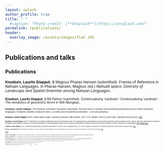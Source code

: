 ```yaml
---
layout: splash
author_profile: true
title: " "
  #caption: "Photo credit: [**Unsplash**](https://unsplash.com)"
permalink: /publications/
header:
  overlay_image: /assets/images/flat.JPG
---
```


## Publications and talks

### Publications

<small> **Knudsen, Laurits Stapput**, & Magnus Pharao Hansen (submitted). Frames of Reference in Nahuan Languages. In Pharao Hansen, Magnus (ed.) *Nahuatl space: Diversity of Landscape and Spatial Grammar among Nahuan Languages*.

<small> **Knudsen, Laurits Stapput**, & Bill Palmer (submitted). Contextualising 'cardinals': Contextualising ‘cardinals’: The semantics of geocentric terms in Wik-Mungkan. 

<small> <small> **Knudsen, Laurits Stapput**, Tom Ennever, & Eleanor Yacopetti (submitted). Posture verbs in locative and existential predication across three Australian languages. In Däbritz, Bastille, Budzisch (eds.), *Locative and Existential predication - core and perphery*.

<small> **Knudsen, Laurits Stapput** (2021). Sådan skæres kagen: substans og struktur. *Mål og Mæle*, 42(1), 11-18. (English: How to Cut the Cake: Substance and Structure). [PDF](https://osf.io/g8ds3)

<small> **Knudsen, Laurits Stapput** (2021). *Pragmatisk og syntaktisk indflydelse på pronomenbestemmelse: En psykolingvistisk undersøgelse af possessivpronomeners referencebestemmelse i dansk*. Speciale, Københavns Universitet. (Pragmatic and Syntactic Influence on Pronoun Resolution: A Psycholinguistic Study of the Coreference Resolution of Danish Possessive Pronouns. Master's thesis, University of Copenhagen) [PDF](https://osf.io/wg5vf) [GitHub repo](https://github.com/lstapputknudsen/pronoun-resolution-in-danish_masters-thesis)

<small> **Knudsen, Laurits Stapput** (2020). (A)symmetri og gensidighed: Reciprokke konstruktioner i Acazulco otomí, *Language Works*, 5(2), 88-108. (English: (A)symmetri and reciprocity: Reciprocal Constructions in Acazulco Otomí) [PDF](https://osf.io/qmfjn)

<small> **Knudsen, Laurits Stapput** (2018). *Reciprokke konstruktioner i Acazulco Otomí*. BA opgave, Københavns Universitet. (Reciprocal Constructions in Acazulco Otomí. BA Thesis, University of Copenhagen) [PDF](https://osf.io/cgqdw)

### Talks
<small> **Knudsen, Laurits Stapput**, & Bill Palmer (2023). *Contextualising cardinals: The semantics of geocentric terms in Wik-Mungkan*. Presented at the conference of the Australian Linguistic Society. 30 Nov, University of Sydney.

<small> **Knudsen, Laurits Stapput** (2023). *Anchoring semantics in the landscape: Environmental and contextual influences on spatial reference in Wik-Mungkan*. Invited talk at University of Southern Denmark, Sep 20.

<small> **Knudsen, Laurits Stapput**, Tom Ennever, & Eleanor Yacopetti (2023). *Postural verbs and their roles in locative and existential predication in three Australian languages*. Presented at the 56th Annual Meeting of the Societas Linguistica Europaea. 29 Aug - 1 Sept, National and Kapodistrian University of Athens, Greece. 

<small> Ennever, Tom, **Laurits Stapput Knudsen**, & Eleanor Yacopetti (2023). *Finding Common Ground: Frames of Reference and Differential Place Marking in three Australian languages*. Presented at the 56th Annual Meeting of the Societas Linguistica Europaea. 29 Aug - 1 Sept, National and Kapodistrian University of Athens, Greece. 

<small> **Knudsen, Laurits Stapput**, Tom Ennever, Eleanor Yacopetti, Joe Blythe, Maïa Ponsonnet, Alice Gaby, & Bill Palmer (2023). *A Cognitive Discourse Analysis of task participant behaviour in elicitation situations*. Presented at the 16th International Cognitive Linguistics Conference. August 7 - 11, HHU Düsseldorf.

<small> **Knudsen, Laurits Stapput**, & Bill Palmer (2022). *The structural status of expressions of spatial frames of reference*. Presented at the 14th Conference of the Association for Linguistic Typology. 15-17 December, Austin (presented virtually)

<small> Blythe, Joe, **Laurits Stapput Knudsen**, Eleanor Yacopetti, & Tom Ennever (2022). *The Rotating Scene Machine – a topographical testbench for semantic typology*. Presented at the conference of the Australian Linguistic Society. 30 Nov - 2 Dec, Melbourne University.

<small> **Knudsen, Laurits Stapput** (2022). *Periphrasis, grammar, and lexicon: a usage-based approach to determine the structural status of spatial expressions*. Presented at the conference of the Australian Linguistic Society. 30 Nov - 2 Dec, Melbourne University.

<small> **Knudsen, Laurits Stapput**, & Magnus Pharao Hansen (2021). *Patterns of Variation in the use of spatial frames of reference in four Nahuatl varieties*. Presented at the National Science Foundation workshop "Environmental Adaptations of Spatial Grammar in Dialects of Nahuatl". 30 November-2 December. Santa Fe, New Mexico. [Abstract](https://osf.io/3fxvg)

<small> **Knudsen, Laurits Stapput**, & Magnus Pharao Hansen,  (2021). *The Coding of Motion Events in ten Versions of the Frog Story” from Hueyapan, Morelos*. Presented at the National Science Foundation workshop "Environmental Adaptations of Spatial Grammar in Dialects of Nahuatl". 30 November-2 December. Santa Fe, New Mexico. [Abstract](https://osf.io/wsm9d)

<small> Palmer, Bill, Dorothea Hoffmann, Alice Gaby, Joe Blythe, Maïa Ponsonnet, Margaret Carew, Thomas Ennever, **Laurits Stapput Knudsen** & Eleanor Yacopetti. 2021. *Geocentric spatial systems in Australian languages*. Presented at the conference of the Australian Linguistic Society. 6-9 December. Online.

<small> Palmer, Bill, Joe Blythe, Margaret Carew, Thomas Ennever, Alice Gaby, Clair Hill, Dorothea Hoffmann, **Laurits Stapput Knudsen**, Maïa Ponsonnet & Eleanor Yacopetti (2021). *OzSpace: The sociotopography of language, landscape and culture in Australia*. Presented at the First Global Australian Languages Workshop (GALW1). 17-21 May. Yale (online).

<small> **Knudsen, Laurits Stapput**, Klara Båstadt, & Gabriela Citlahua Zapahua. (2021). *Patterns of Variation in Frames of Reference in Nahuatl of Tequila and Cuaquila.* Presented at the annual meeting of the Society for the Study of Indigenous Languages of the Americas. 7-10 January. Online. [Abstract](https://osf.io/zdcru)

<small> **Knudsen, Laurits Stapput**, & Ditte Boeg Thomsen (2019). *Reciprocity in asymmetry: Cross-domain structuration in Acazulco Otomí.* Talk presented at the biannual Meeting of the Scandinavian Association for Language and Cognition. 22-24 May. Aarhus University, Denmark. [Abstract](https://osf.io/5vwne)

<small> **Knudsen, Laurits Stapput** (2018). *Reciprokke konstruktion i Acazulco Otomí.* Student conference for linguistics in Copenhagen (Sprogvidenskabelig Studenterkonference). 4 November. University of Copenhagen, Denmark.
